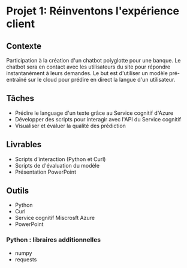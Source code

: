 # Projet 1: Réinventons l'expérience client

## Contexte
Participation à la création d'un chatbot polyglotte pour une banque.
Le chatbot sera en contact avec les utilisateurs du site pour répondre instantanément à leurs demandes.
Le but est d'utiliser un modèle pré-entraîné sur le cloud pour prédire en direct la langue d'un utilisateur.

## Tâches
- Prédire le language d'un texte grâce au Service cognitif d'Azure
- Développer des scripts pour interagir avec l'API du Service cognitif
- Visualiser et évaluer la qualité des prédiction

## Livrables
- Scripts d'interaction (Python et Curl)
- Scripts de d'évaluation du modèle
- Présentation PowerPoint

## Outils
- Python
- Curl
- Service cognitif Miscrosft Azure
- PowerPoint

### Python : libraires additionnelles
- numpy
- requests
